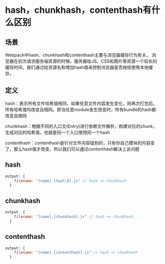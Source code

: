 # hash，chunkhash，contenthash有什么区别
## 场景
Webpack中hash、chunkhash和contenthash主要与浏览器缓存行为有关。 浏览器在初次请求服务端资源的时候，服务器给JS、CSS和图片等资源一个较长的缓存时间，我们通过给资源名称增加hash值来控制浏览器是否继续使用本地缓存。

## 定义
hash：表示所有文件哈希值相同，如果任意文件内容发生变化，则再次打包后，所有哈希值均改变且相同。即当任意module发生改变时，所有bundle的hash都改变且相同

chunkhash：根据不同的入口文(Entry)进行依赖文件解析，构建对应的chunk，生成对应的哈希值。也就是同一个入口使用同一个hash

contenthash：contenthash是针对文件内容级别的，只有你自己模块的内容变了，那么hash值才改变，所以我们可以通过contenthash解决上诉问题


hash
---
```js
output: {
    filename: "[name].[hash:8].js" // hash => chunkhash
  }
```

chunkhash
---
```js
output: {
    filename: "[name].[chunkhash].js" // hash => chunkhash
  }
```

contenthash
---
```js
output: {
    filename: "[name].[contenthash].js" // hash => chunkhash
  }
```